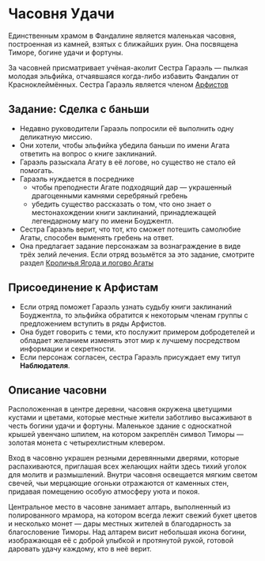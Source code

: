 # Часовня Удачи

Единственным храмом в Фандалине является маленькая часовня, построенная из камней, взятых с ближайших руин.
Она посвящена Тиморе, богине удачи и фортуны.

За часовней присматривает учёная-аколит Сестра Гараэль — пылкая молодая эльфийка, отчаявшаяся когда-либо избавить Фандалин от Красноклеймённых.
Сестра Гараэль является членом [Арфистов](../organisations/arfists.md)

## Задание: Сделка с баньши
* Недавно руководители Гараэль попросили её выполнить одну деликатную миссию.
* Они хотели, чтобы эльфийка убедила баньши по имени Агата ответить на вопрос о книге заклинаний.
* Гараэль разыскала Агату в её логове, но существо не стало ей помогать.
* Гараэль нуждается в посреднике
  * чтобы преподнести Агате подходящий дар — украшенный драгоценными камнями серебряный гребень
  * убедить существо рассказать о том, что оно знает о местонахождении книги заклинаний, принадлежащей легендарному магу по имени Боуджентл.
* Сестра Гараэль верит, что тот, кто сможет потешить самолюбие Агаты, способен выменять гребень на ответ.
* Она предлагает задание персонажам за вознаграждение в виде трёх зелий лечения. Если отряд возьмётся за это задание, смотрите раздел [Кроличья Ягода и логово Агаты](agata.md)

## Присоединение к Арфистам
* Если отряд поможет Гараэль узнать судьбу книги заклинаний Боуджентла, то эльфийка обратится к некоторым членам группы с предложением вступить в ряды Арфистов.
* Она будет говорить с теми, кто послужит примером добродетелей и обладает желанием изменять этот мир к лучшему посредством информации и секретности.
* Если персонаж согласен, сестра Гараэль присуждает ему титул **Наблюдателя**.

## Описание часовни
Расположенная в центре деревни, часовня окружена цветущими кустами и цветами, которые местные жители заботливо высаживают в честь богини удачи и фортуны.
Маленькое здание с односкатной крышей увенчано шпилем, на котором закреплён символ Тиморы — золотая монета с четырехлистным клевером.

Вход в часовню украшен резными деревянными дверями, которые распахиваются, приглашая всех желающих найти здесь тихий уголок для молитв и размышлений.
Внутри часовня освещается мягким светом свечей, чьи мерцающие огоньки отражаются от каменных стен, придавая помещению особую атмосферу уюта и покоя.

Центральное место в часовне занимает алтарь, выполненный из полированного мрамора, на котором всегда лежит свежий букет цветов и несколько монет — дары местных жителей в благодарность за благословение Тиморы.
Над алтарем висит небольшая икона богини, изображающая её с доброй улыбкой и протянутой рукой, готовой даровать удачу каждому, кто в неё верит.